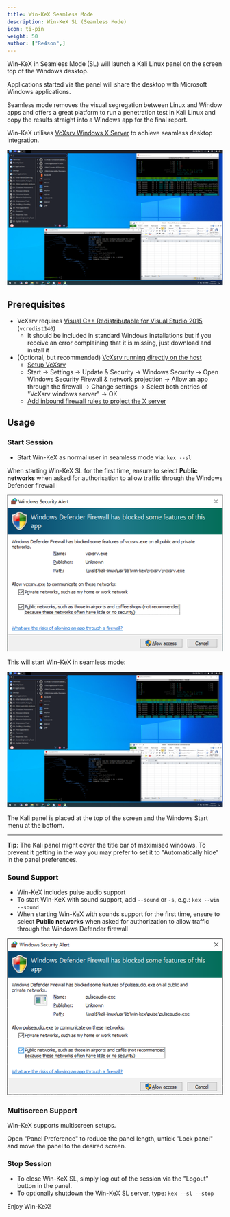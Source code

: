 ```yaml
---
title: Win-KeX Seamless Mode
description: Win-KeX SL (Seamless Mode)
icon: ti-pin
weight: 50
author: ["Re4son",]
---
```


Win-KeX in Seamless Mode (SL) will launch a Kali Linux panel on the screen top of the Windows desktop.

Applications started via the panel will share the desktop with Microsoft Windows applications.

Seamless mode removes the visual segregation between Linux and Window apps and offers a great platform to run a penetration test in Kali Linux and copy the results straight into a Windows app for the final report.

Win-KeX utilises [VcXsrv Windows X Server](https://sourceforge.net/projects/vcxsrv/) to achieve seamless desktop integration.

![](../win-kex/win-kex-sl.png)

## Prerequisites

- VcXsrv requires [Visual C++ Redistributable for Visual Studio 2015](https://www.microsoft.com/en-US/download/details.aspx?id=48145) (`vcredist140`)
  - It should be included in standard Windows installations but if you receive an error complaining that it is missing, just download and install it
- (Optional, but recommended) [VcXsrv running directly on the host](https://sourceforge.net/p/vcxsrv/wiki/VcXsrv%20%26%20Win10/)
  - [Setup VcXsrv](https://github.com/microsoft/WSL/issues/4106#issuecomment-502920377)
  - Start -> Settings -> Update & Security -> Windows Security -> Open Windows Security
    Firewall & network projection -> Allow an app through the firewall -> Change settings -> Select both entries of "VcXsrv windows server" -> OK
  - [Add inbound firewall rules to project the X server](https://x410.dev/cookbook/wsl/protecting-x410-public-access-for-wsl2-via-windows-defender-firewall/)
<!--
  This is due to a chance with either WSL or package, and VcXsrv gives errors:
[...]
(II) GLX: Initialized Win32 native WGL GL provider for screen 0

[xkb] Starting '"\\wsl.localhost\kali-linux\usr\lib\win-kex\VcXsrv\xkbcomp" -w 1 "-R\\wsl.localhost\kali-linux\usr\lib\win-kex\VcXsrv\xkbdata" -xkm "C:\Users\<username>\AppData\Local\Temp\xkb_a36312" -em1 "The XKEYBOARD keymap compiler (xkbcomp) reports:" -emp "> " -eml "Errors from xkbcomp are not fatal to the X server" "C:\Users\<username>\AppData\Local\Temp\server-3.xkm"' failed: Funzione non corretta.
(EE) Error compiling keymap (server-3) executing '"\\wsl.localhost\kali-linux\usr\lib\win-kex\VcXsrv\xkbcomp" -w 1 "-R\\wsl.localhost\kali-linux\usr\lib\win-kex\VcXsrv\xkbdata" -xkm "C:\Users\<username>\AppData\Local\Temp\xkb_a36312" -em1 "The XKEYBOARD keymap compiler (xkbcomp) reports:" -emp "> " -eml "Errors from xkbcomp are not fatal to the X server" "C:\Users\<username>B\AppData\Local\Temp\server-3.xkm"'
(EE) XKB: Couldn't compile keymap

(EE) XKB: Failed to load keymap. Loading default keymap instead.

[xkb] Starting '"\\wsl.localhost\kali-linux\usr\lib\win-kex\VcXsrv\xkbcomp" -w 1 "-R\\wsl.localhost\kali-linux\usr\lib\win-kex\VcXsrv\xkbdata" -xkm "C:\Users\<username>\AppData\Local\Temp\xkb_a36312" -em1 "The XKEYBOARD keymap compiler (xkbcomp) reports:" -emp "> " -eml "Errors from xkbcomp are not fatal to the X server" "C:\Users\<username>\AppData\Local\Temp\server-3.xkm"' failed: Funzione non corretta.
(EE) Error compiling keymap (server-3) executing '"\\wsl.localhost\kali-linux\usr\lib\win-kex\VcXsrv\xkbcomp" -w 1 "-R\\wsl.localhost\kali-linux\usr\lib\win-kex\VcXsrv\xkbdata" -xkm "C:\Users\<username>\AppData\Local\Temp\xkb_a36312" -em1 "The XKEYBOARD keymap compiler (xkbcomp) reports:" -emp "> " -eml "Errors from xkbcomp are not fatal to the X server" "C:\Users\<username>\AppData\Local\Temp\server-3.xkm"'
(EE) XKB: Couldn't compile keymap

XKB: Failed to compile keymap
Keyboard initialization failed. This could be a missing or incorrect setup of xkeyboard-config.

(EE)
Fatal server error:
(EE) Failed to activate virtual core keyboard: 2(EE)
(EE) Server terminated with error (1). Closing log file.
-->

## Usage

### Start Session

- Start Win-KeX as normal user in seamless mode via: `kex --sl`

When starting Win-KeX SL for the first time, ensure to select **Public networks** when asked for authorisation to allow traffic through the Windows Defender firewall

![](firewall.png)

This will start Win-KeX in seamless mode:

![](../win-kex/win-kex-sl.png)

The Kali panel is placed at the top of the screen and the Windows Start menu at the bottom.

- - -

**Tip**: The Kali panel might cover the title bar of maximised windows.
To prevent it getting in the way you may prefer to set it to "Automatically hide" in the panel preferences.

### Sound Support

- Win-KeX includes pulse audio support
- To start Win-KeX with sound support, add `--sound` or `-s`, e.g.: `kex --win --sound`
- When starting Win-KeX with sounds support for the first time, ensure to select **Public networks** when asked for authorization to allow traffic through the Windows Defender firewall

![](win-kex-pulseaudio_firewall.png)

### Multiscreen Support

Win-KeX supports multiscreen setups.

Open "Panel Preference" to reduce the panel length, untick "Lock panel" and move the panel to the desired screen.

### Stop Session

- To close Win-KeX SL, simply log out of the session via the "Logout" button in the panel.
- To optionally shutdown the Win-KeX SL server, type: `kex --sl --stop`

Enjoy Win-KeX!
